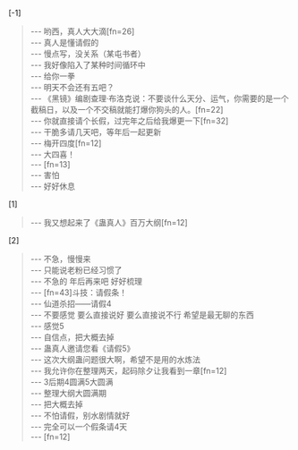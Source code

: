 
[-1] 
>--- 哟西，真人大大滴[fn=26]<br>
>--- 真人是懂请假的<br>
>--- 慢点写，没关系（某屯书者）<br>
>--- 我好像陷入了某种时间循环中<br>
>--- 给你一拳<br>
>--- 明天不会还有五吧？<br>
>--- 《黑镜》编剧查理·布洛克说：不要谈什么天分、运气，你需要的是一个截稿日，以及一个不交稿就能打爆你狗头的人。[fn=22]<br>
>--- 你就直接请个长假，过完年之后给我爆更一下[fn=32]<br>
>--- 干脆多请几天吧，等年后一起更新<br>
>--- 梅开四度[fn=12]<br>
>--- 大四喜！<br>
>--- [fn=13]<br>
>--- 害怕<br>
>--- 好好休息<br>

[1] 
>--- 我又想起来了《蛊真人》百万大纲[fn=12]<br>

[2] 
>--- 不急，慢慢来<br>
>--- 只能说老粉已经习惯了<br>
>--- 不急的 年后再来吧 好好梳理<br>
>--- [fn=43]斗技：请假条！<br>
>--- 仙道杀招——请假4<br>
>--- 不要感觉   要么直接说好   要么直接说不行     希望是最无聊的东西<br>
>--- 感觉5<br>
>--- 自信点，把大概去掉<br>
>--- 蛊真人邀请您看《请假5》<br>
>--- 这次大纲蛊问题很大啊，希望不是用的水炼法<br>
>--- 我允许你在整理两天，起码除夕让我看到一章[fn=12]<br>
>--- 3后期4圆满5大圆满<br>
>--- 整理大纲大圆满期<br>
>--- 把大概去掉<br>
>--- 不怕请假，别水剧情就好<br>
>--- 完全可以一个假条请4天<br>
>--- [fn=12]<br>
